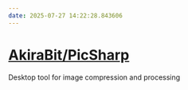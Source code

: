 ```yaml
---
date: 2025-07-27 14:22:28.843606
---
```


# [AkiraBit/PicSharp](https://github.com/AkiraBit/PicSharp)

Desktop tool for image compression and processing
